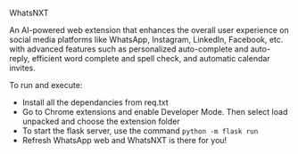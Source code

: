 WhatsNXT

An AI-powered web extension that enhances the overall user experience on social media platforms like WhatsApp, Instagram, LinkedIn, Facebook, etc. with advanced features such as personalized auto-complete and auto-reply, efficient word complete and spell check, and automatic calendar invites.

To run and execute:
- Install all the dependancies from req.txt
- Go to Chrome extensions and enable Developer Mode. Then select load unpacked and choose the extension folder
- To start the flask server, use the command ```python -m flask run```
- Refresh WhatsApp web and WhatsNXT is there for you!
